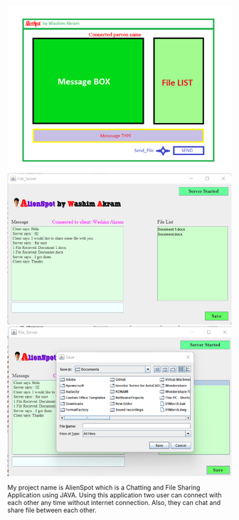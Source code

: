 ![logo](https://github.com/AlienWashim/Lan-Chat-File-Sharing-V2/blob/9e34096f0ae47b96950fdfd718656df9a0bc7666/Design-2.png)
![logo](https://github.com/AlienWashim/Lan-Chat-File-Sharing-V2/blob/9e34096f0ae47b96950fdfd718656df9a0bc7666/server%20chat%20and%20file.png)
![logo](https://github.com/AlienWashim/Lan-Chat-File-Sharing-V2/blob/9e34096f0ae47b96950fdfd718656df9a0bc7666/save%20file.png)
<p>
 My project name is AlienSpot which is a Chatting and File Sharing Application using JAVA. Using this application two user can connect with each other any time without internet connection. Also, they can chat and share file between each other.
</p>
